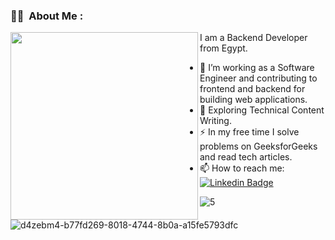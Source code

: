 ### :woman_technologist: &nbsp;About Me :


  <img align="left" src="https://github.com/mohamedgika/mohamedgika/assets/61559740/1e097f9f-4293-45a5-b11a-9e267407d974" width="300">
  <div>
  I am a Backend Developer from Egypt.<br>

- 🔭 I’m working as a Software Engineer and contributing to frontend and backend for building web applications.
- 🌱 Exploring Technical Content Writing.
- ⚡ In my free time I solve problems on GeeksforGeeks and read tech articles.
- 📫 How to reach me: &nbsp; [![Linkedin Badge](https://img.shields.io/badge/-MohamedAshraf-blue?style=flat&logo=Linkedin&logoColor=white)](https://www.linkedin.com/in/mohamed-ashraf-sobhy-562026222/)
  </div>




![5](https://user-images.githubusercontent.com/61559740/223878312-f537ef1f-528f-4f04-919b-b25ad2d77730.svg)

![d4zebm4-b77fd269-8018-4744-8b0a-a15fe5793dfc](https://user-images.githubusercontent.com/61559740/226360176-3a46e0c0-3c11-47a0-bbc8-357be6bd898c.gif)

